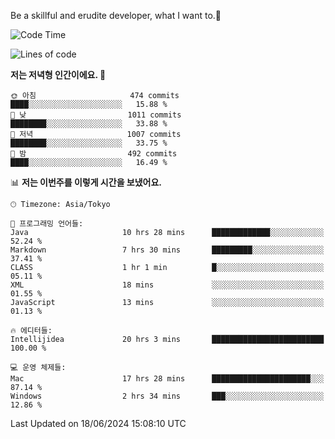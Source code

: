Be a skillful and erudite developer, what I want to.👶

<!--START_SECTION:waka-->
![Code Time](http://img.shields.io/badge/Code%20Time-887%20hrs%2052%20mins-blue)

![Lines of code](https://img.shields.io/badge/%EC%A0%80%EB%8A%94%20%EC%97%AC%ED%83%9C%EA%B9%8C%EC%A7%80%20-2.3%20million%20%EC%A4%84%EC%9D%98%20%EC%BD%94%EB%93%9C%EB%A5%BC%20%EC%9E%91%EC%84%B1%ED%96%88%EC%96%B4%EC%9A%94.-blue)

**저는 저녁형 인간이에요. 🦉** 

```text
🌞 아침                     474 commits         ████░░░░░░░░░░░░░░░░░░░░░   15.88 % 
🌆 낮　                     1011 commits        ████████░░░░░░░░░░░░░░░░░   33.88 % 
🌃 저녁                     1007 commits        ████████░░░░░░░░░░░░░░░░░   33.75 % 
🌙 밤　                     492 commits         ████░░░░░░░░░░░░░░░░░░░░░   16.49 % 
```


📊 **저는 이번주를 이렇게 시간을 보냈어요.** 

```text
🕑︎ Timezone: Asia/Tokyo

💬 프로그래밍 언어들: 
Java                     10 hrs 28 mins      █████████████░░░░░░░░░░░░   52.24 % 
Markdown                 7 hrs 30 mins       █████████░░░░░░░░░░░░░░░░   37.41 % 
CLASS                    1 hr 1 min          █░░░░░░░░░░░░░░░░░░░░░░░░   05.11 % 
XML                      18 mins             ░░░░░░░░░░░░░░░░░░░░░░░░░   01.55 % 
JavaScript               13 mins             ░░░░░░░░░░░░░░░░░░░░░░░░░   01.13 % 

🔥 에디터들: 
Intellijidea             20 hrs 3 mins       █████████████████████████   100.00 % 

💻 운영 체제들: 
Mac                      17 hrs 28 mins      ██████████████████████░░░   87.14 % 
Windows                  2 hrs 34 mins       ███░░░░░░░░░░░░░░░░░░░░░░   12.86 % 
```


 Last Updated on 18/06/2024 15:08:10 UTC
<!--END_SECTION:waka-->
